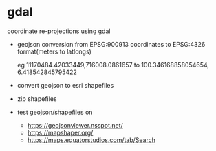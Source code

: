 # gdal
coordinate re-projections using gdal 

- geojson conversion from EPSG:900913 coordinates to EPSG:4326 format(meters to latlongs)

  eg 11170484.42033449,716008.0861657 to 100.346168858054654, 6.418542845795422
- convert geojson to esri shapefiles
- zip shapefiles 

- test geojson/shapefiles on
  - https://geojsonviewer.nsspot.net/
  - https://mapshaper.org/ 
  - https://maps.equatorstudios.com/tab/Search
